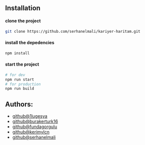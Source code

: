 ## Installation

#### clone the project

```bash
git clone https://github.com/serhanelmali/kariyer-haritam.git
```

#### install the depedencies

```bash
npm install
```

#### start the project

```bash
# for dev
npm run start
# for production
npm run build
```

## Authors:

- [github@1lugesya](https://github.com/1lugesya)
- [github@burakerturk16](https://github.com/burakerturk16)
- [github@fundagorgulu](https://github.com/fundagorgulu)
- [github@kerimylcn](https://github.com/kerimylcn)
- [github@serhanelmali](https://github.com/serhanelmali)
